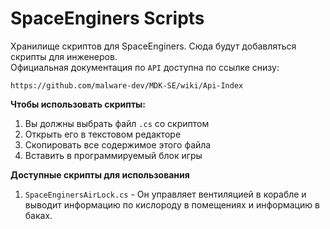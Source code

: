 # SpaceEnginers Scripts

Хранилище скриптов для SpaceEnginers. Сюда будут добавляться скрипты для инженеров.  
Официальная документация по `API` доступна по ссылке снизу:
```Console
https://github.com/malware-dev/MDK-SE/wiki/Api-Index
```

**Чтобы использовать скрипты:**  
1. Вы должны выбрать файл `.cs` со скриптом
2. Открыть его в текстовом редакторе
3. Скопировать все содержимое этого файла
4. Вставить в программируемый блок игры

**Доступные скрипты для использования**  
1. `SpaceEnginersAirLock.cs` - Он управляет вентиляцией в корабле и выводит информацию по кислороду в помещениях и информацию в баках.

